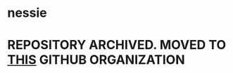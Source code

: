 # nessie
# REPOSITORY ARCHIVED. MOVED TO [THIS](https://github.com/nessieland) GITHUB ORGANIZATION 
